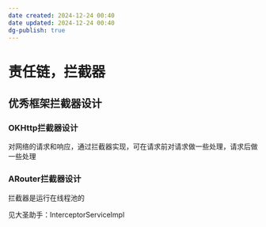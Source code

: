 ```yaml
---
date created: 2024-12-24 00:40
date updated: 2024-12-24 00:40
dg-publish: true
---
```


# 责任链，拦截器

## 优秀框架拦截器设计

### OKHttp拦截器设计

对网络的请求和响应，通过拦截器实现，可在请求前对请求做一些处理，请求后做一些处理

### ARouter拦截器设计

拦截器是运行在线程池的

见大圣助手：InterceptorServiceImpl
